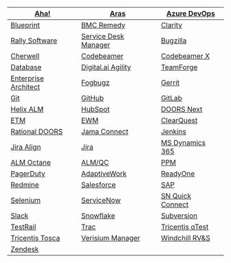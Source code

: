 | [Aha!](aha.md) | [Aras](aras.md) | [Azure DevOps](azure-devops.md)                                     |
|----------------|----------------|---------------------------------------------------------------------|
| [Blueprint](blueprint.md) | [BMC Remedy](remedy.md) | [Clarity](ca_ppm.md)                                                |
| [Rally Software](rally.md) | [Service Desk Manager](ca_service_desk_manager.md) | [Bugzilla](bugzilla.md)                                             |
| [Cherwell](cherwell.md) | [Codebeamer](codebeamer.md) | [Codebeamer X](codebeamerx.md)                                      |
| [Database](database_integration.md) | [Digital.ai Agility](digital.ai_agility.md) | [TeamForge](teamforge.md)                                           |
| [Enterprise Architect](enterprise_architect.md) | [Fogbugz](fogbugz.md) | [Gerrit](gerrit.md)                                                 |
| [Git](git.md) | [GitHub](github.md) | [GitLab](gitlab.md)                                                 |
| [Helix ALM](helix_alm.md) | [HubSpot](hubspot.md) | [DOORS Next](ibm_engineering_requirements_management_doors_next.md) |
| [ETM](etm.md) | [EWM](ibm_ewm.md) | [ClearQuest](ibm_rational_clearquest.md)                            |
| [Rational DOORS](ibm_rational_doors.md) | [Jama Connect](jama.md) | [Jenkins](jenkins.md)                                               |
| [Jira Align](jira_align.md) | [Jira](jira.md) | [MS Dynamics 365](ms_dynamics_365.md)                               |
| [ALM Octane](alm_octane.md) | [ALM/QC](micro_focus_alm_qc.md) | [PPM](caliber_rm.md)                                                |
| [PagerDuty](pagerduty.md) | [AdaptiveWork](planview_adaptivework.md) | [ReadyOne](readyone.md)                                             |
| [Redmine](redmine.md) | [Salesforce](salesforce.md) | [SAP](sap.md)                                                       |
| [Selenium](selenium.md) | [ServiceNow](servicenow.md) | [SN Quick Connect](servicenow_quick_connect.md)                     |
| [Slack](slack.md) | [Snowflake](snowflake.md) | [Subversion](subversion.md)                                         |
| [TestRail](testrail.md) | [Trac](trac.md) | [Tricentis qTest](tricentis_qtest.md)                               |
| [Tricentis Tosca](tricentis_tosca.md) | [Verisium Manager](verisium_manager.md) | [Windchill RV&S](windchill_rvs.md)                                  |
| [Zendesk](zendesk.md) | |                                                                     |
